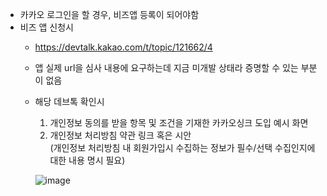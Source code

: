 - 카카오 로그인을 할 경우, 비즈앱 등록이 되어야함
- 비즈 앱 신청시 
	- https://devtalk.kakao.com/t/topic/121662/4
	- 앱 실제 url을 심사 내용에 요구하는데 지금 미개발 상태라 증명할 수 있는 부분이 없음
	- 해당 데브톡 확인시 
		1. 개인정보 동의를 받을 항목 및 조건을 기재한 카카오싱크 도입 예시 화면
		2. 개인정보 처리방침 약관 링크 혹은 시안  
	    (개인정보 처리방침 내 회원가입시 수집하는 정보가 필수/선택 수집인지에 대한 내용 명시 필요)
	    
	    ![image](https://github.com/ohohdmswl/eGOV_com2gether/assets/132552661/890905aa-0926-4d3a-b808-d7e656372f91)

